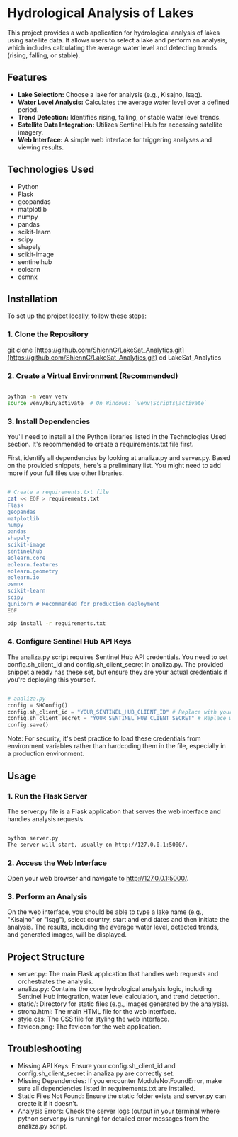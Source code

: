 # Hydrological Analysis of Lakes

This project provides a web application for hydrological analysis of lakes using satellite data. It allows users to select a lake and perform an analysis, which includes calculating the average water level and detecting trends (rising, falling, or stable).

## Features

* **Lake Selection:** Choose a lake for analysis (e.g., Kisajno, Isąg).
* **Water Level Analysis:** Calculates the average water level over a defined period.
* **Trend Detection:** Identifies rising, falling, or stable water level trends.
* **Satellite Data Integration:** Utilizes Sentinel Hub for accessing satellite imagery.
* **Web Interface:** A simple web interface for triggering analyses and viewing results.

## Technologies Used

* Python
* Flask
* geopandas
* matplotlib
* numpy
* pandas
* scikit-learn
* scipy
* shapely
* scikit-image
* sentinelhub
* eolearn
* osmnx

## Installation

To set up the project locally, follow these steps:

### 1. Clone the Repository

git clone [https://github.com/ShiennG/LakeSat_Analytics.git](https://github.com/ShiennG/LakeSat_Analytics.git)
cd LakeSat_Analytics

### 2. Create a Virtual Environment (Recommended)
```Bash

python -m venv venv
source venv/bin/activate  # On Windows: `venv\Scripts\activate`
```
### 3. Install Dependencies
You'll need to install all the Python libraries listed in the Technologies Used section. It's recommended to create a requirements.txt file first.

First, identify all dependencies by looking at analiza.py and server.py. Based on the provided snippets, here's a preliminary list. You might need to add more if your full files use other libraries.

```Bash

# Create a requirements.txt file
cat << EOF > requirements.txt
Flask
geopandas
matplotlib
numpy
pandas
shapely
scikit-image
sentinelhub
eolearn.core
eolearn.features
eolearn.geometry
eolearn.io
osmnx
scikit-learn
scipy
gunicorn # Recommended for production deployment
EOF

pip install -r requirements.txt
```

### 4. Configure Sentinel Hub API Keys
The analiza.py script requires Sentinel Hub API credentials. You need to set config.sh_client_id and config.sh_client_secret in analiza.py. The provided snippet already has these set, but ensure they are your actual credentials if you're deploying this yourself.

```Python

# analiza.py
config = SHConfig()
config.sh_client_id = "YOUR_SENTINEL_HUB_CLIENT_ID" # Replace with your client ID
config.sh_client_secret = "YOUR_SENTINEL_HUB_CLIENT_SECRET" # Replace with your client secret
config.save()
```
Note: For security, it's best practice to load these credentials from environment variables rather than hardcoding them in the file, especially in a production environment.

## Usage
### 1. Run the Flask Server
The server.py file is a Flask application that serves the web interface and handles analysis requests.

```Bash

python server.py
The server will start, usually on http://127.0.0.1:5000/.
```

### 2. Access the Web Interface
Open your web browser and navigate to http://127.0.0.1:5000/.

### 3. Perform an Analysis
On the web interface, you should be able to type a lake name (e.g., "Kisajno" or "Isąg"), select country, start and end dates and then initiate the analysis. The results, including the average water level, detected trends, and generated images, will be displayed.

## Project Structure

* server.py: The main Flask application that handles web requests and orchestrates the analysis.
* analiza.py: Contains the core hydrological analysis logic, including Sentinel Hub integration, water level calculation, and trend detection.
* static/: Directory for static files (e.g., images generated by the analysis).
* strona.html: The main HTML file for the web interface.
* style.css: The CSS file for styling the web interface.
* favicon.png: The favicon for the web application.

## Troubleshooting

* Missing API Keys: Ensure your config.sh_client_id and config.sh_client_secret in analiza.py are correctly set.
* Missing Dependencies: If you encounter ModuleNotFoundError, make sure all dependencies listed in requirements.txt are installed.
* Static Files Not Found: Ensure the static folder exists and server.py can create it if it doesn't.
* Analysis Errors: Check the server logs (output in your terminal where python server.py is running) for detailed error messages from the analiza.py script.

